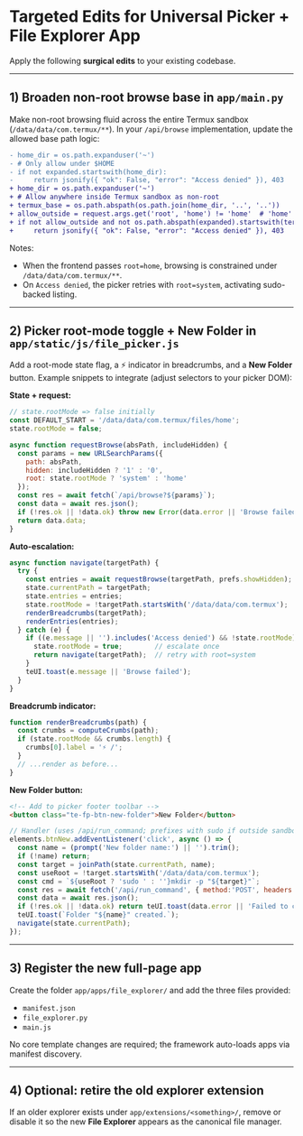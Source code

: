 
# Targeted Edits for Universal Picker + File Explorer App

Apply the following **surgical edits** to your existing codebase.

---

## 1) Broaden non-root browse base in `app/main.py`

Make non-root browsing fluid across the entire Termux sandbox (`/data/data/com.termux/**`). In your `/api/browse` implementation, update the allowed base path logic:

```diff
- home_dir = os.path.expanduser('~')
- # Only allow under $HOME
- if not expanded.startswith(home_dir):
-     return jsonify({ "ok": False, "error": "Access denied" }), 403
+ home_dir = os.path.expanduser('~')
+ # Allow anywhere inside Termux sandbox as non-root
+ termux_base = os.path.abspath(os.path.join(home_dir, '..', '..'))
+ allow_outside = request.args.get('root', 'home') != 'home'  # 'home' | 'system'
+ if not allow_outside and not os.path.abspath(expanded).startswith(termux_base):
+     return jsonify({ "ok": False, "error": "Access denied" }), 403
```

Notes:
- When the frontend passes `root=home`, browsing is constrained under `/data/data/com.termux/**`.
- On `Access denied`, the picker retries with `root=system`, activating sudo-backed listing.

---

## 2) Picker root-mode toggle + New Folder in `app/static/js/file_picker.js`

Add a root-mode state flag, a ⚡ indicator in breadcrumbs, and a **New Folder** button. Example snippets to integrate (adjust selectors to your picker DOM):

**State + request:**
```js
// state.rootMode => false initially
const DEFAULT_START = '/data/data/com.termux/files/home';
state.rootMode = false;

async function requestBrowse(absPath, includeHidden) {
  const params = new URLSearchParams({
    path: absPath,
    hidden: includeHidden ? '1' : '0',
    root: state.rootMode ? 'system' : 'home'
  });
  const res = await fetch(`/api/browse?${params}`);
  const data = await res.json();
  if (!res.ok || !data.ok) throw new Error(data.error || 'Browse failed');
  return data.data;
}
```

**Auto-escalation:**
```js
async function navigate(targetPath) {
  try {
    const entries = await requestBrowse(targetPath, prefs.showHidden);
    state.currentPath = targetPath;
    state.entries = entries;
    state.rootMode = !targetPath.startsWith('/data/data/com.termux');
    renderBreadcrumbs(targetPath);
    renderEntries(entries);
  } catch (e) {
    if ((e.message || '').includes('Access denied') && !state.rootMode) {
      state.rootMode = true;        // escalate once
      return navigate(targetPath);  // retry with root=system
    }
    teUI.toast(e.message || 'Browse failed');
  }
}
```

**Breadcrumb indicator:**
```js
function renderBreadcrumbs(path) {
  const crumbs = computeCrumbs(path);
  if (state.rootMode && crumbs.length) {
    crumbs[0].label = '⚡ /';
  }
  // ...render as before...
}
```

**New Folder button:**
```html
<!-- Add to picker footer toolbar -->
<button class="te-fp-btn-new-folder">New Folder</button>
```

```js
// Handler (uses /api/run_command; prefixes with sudo if outside sandbox)
elements.btnNew.addEventListener('click', async () => {
  const name = (prompt('New folder name:') || '').trim();
  if (!name) return;
  const target = joinPath(state.currentPath, name);
  const useRoot = !target.startsWith('/data/data/com.termux');
  const cmd = `${useRoot ? 'sudo ' : ''}mkdir -p "${target}"`;
  const res = await fetch('/api/run_command', { method:'POST', headers:{'Content-Type':'application/json'}, body: JSON.stringify({ command: cmd }) });
  const data = await res.json();
  if (!res.ok || !data.ok) return teUI.toast(data.error || 'Failed to create folder');
  teUI.toast(`Folder "${name}" created.`);
  navigate(state.currentPath);
});
```

---

## 3) Register the new full-page app

Create the folder `app/apps/file_explorer/` and add the three files provided:

- `manifest.json`
- `file_explorer.py`
- `main.js`

No core template changes are required; the framework auto-loads apps via manifest discovery.

---

## 4) Optional: retire the old explorer extension

If an older explorer exists under `app/extensions/<something>/`, remove or disable it so the new **File Explorer** appears as the canonical file manager.
```
